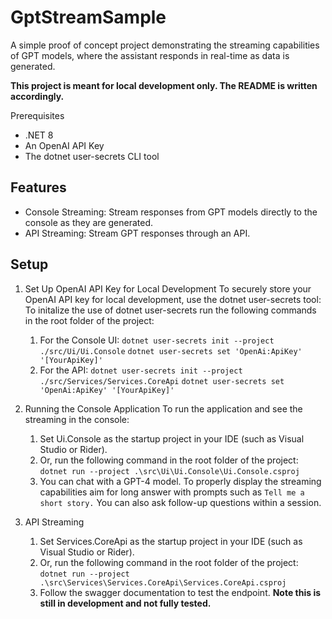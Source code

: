 # GptStreamSample

A simple proof of concept project demonstrating the streaming capabilities of GPT models, where the assistant responds in real-time as data is generated.

**This project is meant for local development only. The README is written accordingly.**

Prerequisites

- .NET 8
- An OpenAI API Key
- The dotnet user-secrets CLI tool

## Features

- Console Streaming: Stream responses from GPT models directly to the console as they are generated.
- API Streaming: Stream GPT responses through an API.

## Setup

1.  Set Up OpenAI API Key for Local Development
    To securely store your OpenAI API key for local development, use the dotnet user-secrets tool:
    To initalize the use of dotnet user-secrets run the following commands in the root folder of the project:

    1. For the Console UI:
       `dotnet user-secrets init --project ./src/Ui/Ui.Console`
       `dotnet user-secrets set 'OpenAi:ApiKey' '[YourApiKey]'`
    2. For the API:
       `dotnet user-secrets init --project ./src/Services/Services.CoreApi`
       `dotnet user-secrets set 'OpenAi:ApiKey' '[YourApiKey]'`

2.  Running the Console Application
    To run the application and see the streaming in the console:
    1. Set Ui.Console as the startup project in your IDE (such as Visual Studio or Rider).
    2. Or, run the following command in the root folder of the project:
       `dotnet run --project .\src\Ui\Ui.Console\Ui.Console.csproj`
    3. You can chat with a GPT-4 model. To properly display the streaming capabilities aim for long answer with prompts such as `Tell me a short story.`
       You can also ask follow-up questions within a session.
3.  API Streaming
    1. Set Services.CoreApi as the startup project in your IDE (such as Visual Studio or Rider).
    2. Or, run the following command in the root folder of the project:
       `dotnet run --project .\src\Services\Services.CoreApi\Services.CoreApi.csproj`
    3. Follow the swagger documentation to test the endpoint.
       **Note this is still in development and not fully tested.**
